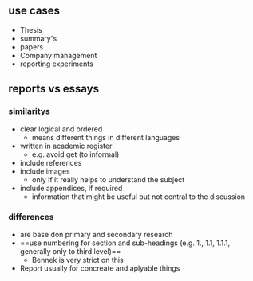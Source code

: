 ## use cases
- Thesis
- summary's
- papers
- Company management
- reporting experiments
## reports vs essays
### similaritys
- clear logical and ordered
	- means different things in different languages
- written in academic register
	- e.g. avoid get (to informal)
- include references
- include images 
	- only if it really helps to understand the subject
- include appendices, if required
	- information that might be useful but not central to the discussion
### differences
- are base don primary and secondary research
- ==use numbering for section and sub-headings (e.g. 1., 1.1, 1.1.1, generally only to third level)== 
	- Bennek is very strict on this
- Report usually for concreate and aplyable things


